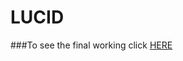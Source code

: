 # LUCID

###To see the final working click <a href="https://safiyatulhoque.github.io/Full_Stack_SS_LUCID/"> HERE <a/>
